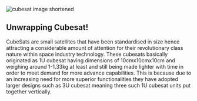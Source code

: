 ![cubesat image shortened](https://github.com/user-attachments/assets/d8ed31c3-71e8-419c-a80e-a0bb79e26303)

## Unwrapping Cubesat!
CubeSats are small satellites that have been standardised in size hence attracting a considerable amount of attention for their revolutionary class nature within space industry technology. These cubesats basically originated as 1U cubesat having dimensions of 10cmx10cmx10cm and weighing around 1-1.33kg at least and still being made lighter with time in order to meet demand for more advance capabilities. This is because due to an increasing need for more superior functionalities they have adopted larger designs such as 3U cubesat meaning three such 1U cubesat units put together vertically.
